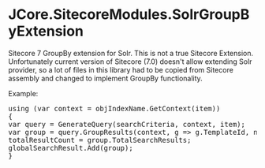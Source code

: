 JCore.SitecoreModules.SolrGroupByExtension
==========================================

Sitecore 7 GroupBy extension for Solr. This is not a true Sitecore Extension. Unfortunately current version of Sitecore (7.0) doesn't allow extending Solr provider, so a lot of files in this library had to be copied from Sitecore assembly and changed to implement GroupBy functionality.

Example:

<pre>
using (var context = objIndexName.GetContext(item))
{
var query = GenerateQuery(searchCriteria, context, item);
var group = query.GroupResults(context, g => g.TemplateId, numberofItemsPerGroupForRelatedWidgets);
totalResultCount = group.TotalSearchResults;
globalSearchResult.Add(group);
}
</pre>
